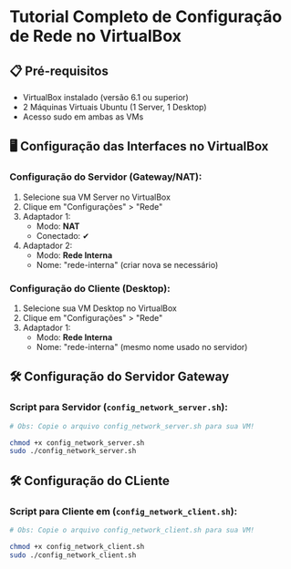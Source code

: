 # Tutorial Completo de Configuração de Rede no VirtualBox

## 📋 Pré-requisitos
- VirtualBox instalado (versão 6.1 ou superior)
- 2 Máquinas Virtuais Ubuntu (1 Server, 1 Desktop)
- Acesso sudo em ambas as VMs

## 🖥️ Configuração das Interfaces no VirtualBox

### Configuração do Servidor (Gateway/NAT):
1. Selecione sua VM Server no VirtualBox
2. Clique em "Configurações" > "Rede"
3. Adaptador 1:
   - Modo: **NAT**
   - Conectado: ✔
4. Adaptador 2:
   - Modo: **Rede Interna**
   - Nome: "rede-interna" (criar nova se necessário)

### Configuração do Cliente (Desktop):
1. Selecione sua VM Desktop no VirtualBox
2. Clique em "Configurações" > "Rede"
3. Adaptador 1:
   - Modo: **Rede Interna**
   - Nome: "rede-interna" (mesmo nome usado no servidor)

## 🛠️ Configuração do Servidor Gateway

### Script para Servidor (`config_network_server.sh`):
```bash
# Obs: Copie o arquivo config_network_server.sh para sua VM!

chmod +x config_network_server.sh
sudo ./config_network_server.sh
```

## 🛠️ Configuração do CLiente

### Script para Cliente em (`config_network_client.sh`):

```bash
# Obs: Copie o arquivo config_network_client.sh para sua VM!

chmod +x config_network_client.sh
sudo ./config_network_client.sh
```
